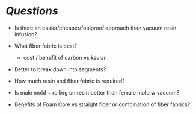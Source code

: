 # ***Questions***

- Is there an easier/cheaper/foolproof approach than vacuum resin infusion?

- What fiber fabric is best?
  - cost / benefit of carbon vs kevlar

- Better to break down into segments?

- How much resin and fiber fabric is required?

- Is male mold + rolling on resin better than female mold w vacuum?

- Benefits of Foam Core vs straight fiber or combination of fiber fabrics?
